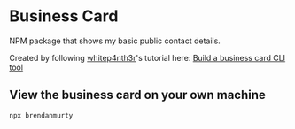 # Business Card

NPM package that shows my basic public contact details.

Created by following [whitep4nth3r](https://github.com/whitep4nth3r)'s tutorial here:
[Build a business card CLI tool](https://whitep4nth3r.com/blog/build-a-business-card-cli-tool/)

## View the business card on your own machine

```
npx brendanmurty
```
